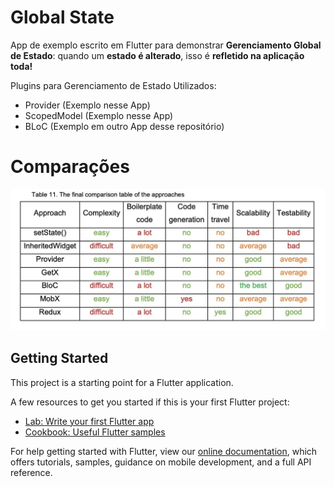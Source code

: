 # Global State

App de exemplo escrito em Flutter para demonstrar **Gerenciamento Global de Estado**: quando um **estado é alterado**, isso é **refletido na aplicação toda!**

Plugins para Gerenciamento de Estado Utilizados:
- Provider (Exemplo nesse App)
- ScopedModel (Exemplo nesse App)
- BLoC (Exemplo em outro App desse repositório)

# Comparações
![Comparações](https://github.com/CaioAFA/flutter-public-samples/blob/master/global_state/misc/global_state_comparison.jpg?raw=true)

## Getting Started

This project is a starting point for a Flutter application.

A few resources to get you started if this is your first Flutter project:

- [Lab: Write your first Flutter app](https://flutter.dev/docs/get-started/codelab)
- [Cookbook: Useful Flutter samples](https://flutter.dev/docs/cookbook)

For help getting started with Flutter, view our
[online documentation](https://flutter.dev/docs), which offers tutorials,
samples, guidance on mobile development, and a full API reference.
